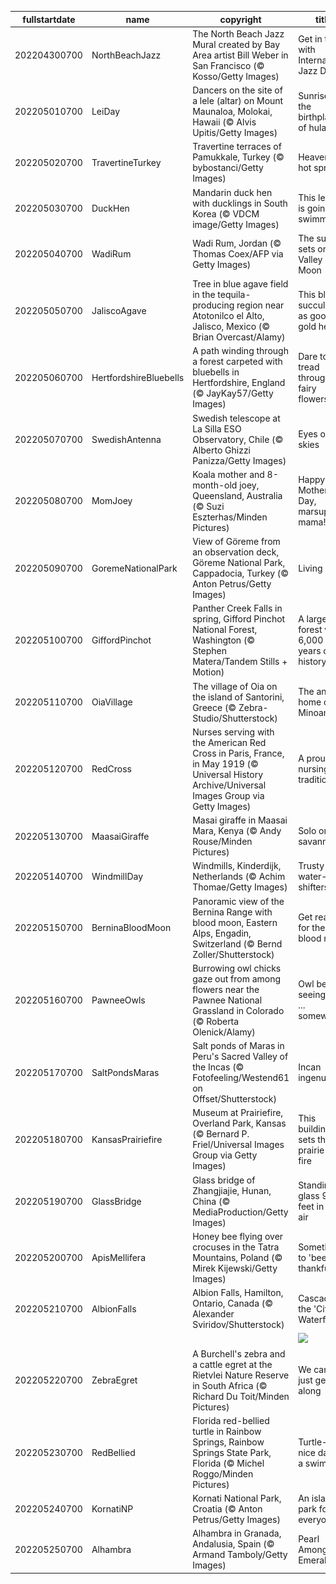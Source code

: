 |fullstartdate|name|copyright|title|image|
|--|--|--|--|--|
202204300700|NorthBeachJazz|The North Beach Jazz Mural created by Bay Area artist Bill Weber in San Francisco (© Kosso/Getty Images)|Get in tune with International Jazz Day|![](/en-US/2022/05/202204300700NorthBeachJazz.jpg)|
202205010700|LeiDay|Dancers on the site of a lele (altar) on Mount Maunaloa, Molokai, Hawaii (© Alvis Upitis/Getty Images)|Sunrise at the birthplace of hula|![](/en-US/2022/05/202205010700LeiDay.jpg)|
202205020700|TravertineTurkey|Travertine terraces of Pamukkale, Turkey (© bybostanci/Getty Images)|Heavenly hot springs|![](/en-US/2022/05/202205020700TravertineTurkey.jpg)|
202205030700|DuckHen|Mandarin duck hen with ducklings in South Korea (© VDCM image/Getty Images)|This lesson is going swimmingly|![](/en-US/2022/05/202205030700DuckHen.jpg)|
202205040700|WadiRum|Wadi Rum, Jordan (© Thomas Coex/AFP via Getty Images)|The sun sets on the Valley of the Moon|![](/en-US/2022/05/202205040700WadiRum.jpg)|
202205050700|JaliscoAgave|Tree in blue agave field in the tequila-producing region near Atotonilco el Alto, Jalisco, Mexico (© Brian Overcast/Alamy)|This blue succulent is as good as gold here|![](/en-US/2022/05/202205050700JaliscoAgave.jpg)|
202205060700|HertfordshireBluebells|A path winding through a forest carpeted with bluebells in Hertfordshire, England (© JayKay57/Getty Images)|Dare to tread through the fairy flowers?|![](/en-US/2022/05/202205060700HertfordshireBluebells.jpg)|
202205070700|SwedishAntenna|Swedish telescope at La Silla ESO Observatory, Chile (© Alberto Ghizzi Panizza/Getty Images)|Eyes on the skies|![](/en-US/2022/05/202205070700SwedishAntenna.jpg)|
202205080700|MomJoey|Koala mother and 8-month-old joey, Queensland, Australia (© Suzi Eszterhas/Minden Pictures)|Happy Mother’s Day, marsupial mama!|![](/en-US/2022/05/202205080700MomJoey.jpg)|
202205090700|GoremeNationalPark|View of Göreme from an observation deck, Göreme National Park, Cappadocia, Turkey (© Anton Petrus/Getty Images)|Living rock|![](/en-US/2022/05/202205090700GoremeNationalPark.jpg)|
202205100700|GiffordPinchot|Panther Creek Falls in spring, Gifford Pinchot National Forest, Washington (© Stephen Matera/Tandem Stills + Motion)|A large forest with 6,000 of years of history|![](/en-US/2022/05/202205100700GiffordPinchot.jpg)|
202205110700|OiaVillage|The village of Oia on the island of Santorini, Greece (© Zebra-Studio/Shutterstock)|The ancient home of the Minoans|![](/en-US/2022/05/202205110700OiaVillage.jpg)|
202205120700|RedCross|Nurses serving with the American Red Cross in Paris, France, in May 1919 (© Universal History Archive/Universal Images Group via Getty Images)|A proud nursing tradition|![](/en-US/2022/05/202205120700RedCross.jpg)|
202205130700|MaasaiGiraffe|Masai giraffe in Maasai Mara, Kenya (© Andy Rouse/Minden Pictures)|Solo on the savannah|![](/en-US/2022/05/202205130700MaasaiGiraffe.jpg)|
202205140700|WindmillDay|Windmills, Kinderdijk, Netherlands (© Achim Thomae/Getty Images)|Trusty water-shifters|![](/en-US/2022/05/202205140700WindmillDay.jpg)|
202205150700|BerninaBloodMoon|Panoramic view of the Bernina Range with blood moon, Eastern Alps, Engadin, Switzerland (© Bernd Zoller/Shutterstock)|Get ready for the blood moon|![](/en-US/2022/05/202205150700BerninaBloodMoon.jpg)|
202205160700|PawneeOwls|Burrowing owl chicks gaze out from among flowers near the Pawnee National Grassland in Colorado (© Roberta Olenick/Alamy)|Owl be seeing you ... somewhere!|![](/en-US/2022/05/202205160700PawneeOwls.jpg)|
202205170700|SaltPondsMaras|Salt ponds of Maras in Peru's Sacred Valley of the Incas (© Fotofeeling/Westend61 on Offset/Shutterstock)|Incan ingenuity|![](/en-US/2022/05/202205170700SaltPondsMaras.jpg)|
202205180700|KansasPrairiefire|Museum at Prairiefire, Overland Park, Kansas (© Bernard P. Friel/Universal Images Group via Getty Images)|This building sets the prairie on fire|![](/en-US/2022/05/202205180700KansasPrairiefire.jpg)|
202205190700|GlassBridge|Glass bridge of Zhangjiajie, Hunan, China (© MediaProduction/Getty Images)|Standing on glass 900+ feet in the air|![](/en-US/2022/05/202205190700GlassBridge.jpg)|
202205200700|ApisMellifera|Honey bee flying over crocuses in the Tatra Mountains, Poland (© Mirek Kijewski/Getty Images)|Something to 'bee' thankful for|![](/en-US/2022/05/202205200700ApisMellifera.jpg)|
202205210700|AlbionFalls|Albion Falls, Hamilton, Ontario, Canada (© Alexander Sviridov/Shutterstock)|Cascade in the 'City of Waterfalls'|![](/en-US/2022/05/202205210700AlbionFalls.jpg)|
||||![](/en-US/2022/05/.jpg)|
202205220700|ZebraEgret|A Burchell's zebra and a cattle egret at the Rietvlei Nature Reserve in South Africa (© Richard Du Toit/Minden Pictures)|We can all just get along|![](/en-US/2022/05/202205220700ZebraEgret.jpg)|
202205230700|RedBellied|Florida red-bellied turtle in Rainbow Springs, Rainbow Springs State Park, Florida (© Michel Roggo/Minden Pictures)|Turtle-y nice day for a swim|![](/en-US/2022/05/202205230700RedBellied.jpg)|
202205240700|KornatiNP|Kornati National Park, Croatia (© Anton Petrus/Getty Images)|An island park for everyone|![](/en-US/2022/05/202205240700KornatiNP.jpg)|
202205250700|Alhambra|Alhambra in Granada, Andalusia, Spain (© Armand Tamboly/Getty Images)|Pearl Among the Emeralds|![](/en-US/2022/05/202205250700Alhambra.jpg)|
